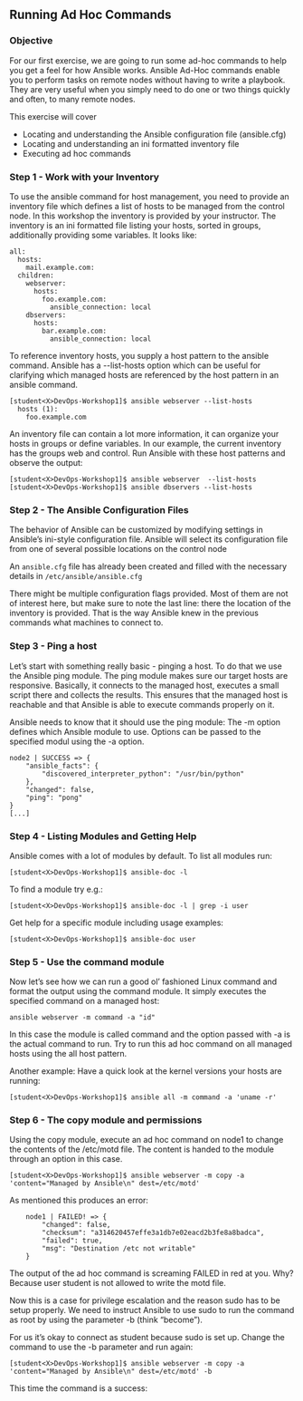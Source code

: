 ## Running Ad Hoc Commands

### Objective

For our first exercise, we are going to run some ad-hoc commands to help you get a feel for how Ansible works. Ansible Ad-Hoc commands enable you to perform tasks on remote nodes without having to write a playbook. They are very useful when you simply need to do one or two things quickly and often, to many remote nodes.

This exercise will cover

- Locating and understanding the Ansible configuration file (ansible.cfg)
- Locating and understanding an ini formatted inventory file
- Executing ad hoc commands

### Step 1 - Work with your Inventory

To use the ansible command for host management, you need to provide an inventory file which defines a list of hosts to be managed from the control node. In this workshop the inventory is provided by your instructor. The inventory is an ini formatted file listing your hosts, sorted in groups, additionally providing some variables. It looks like:

```
all:
  hosts:
    mail.example.com:
  children:
    webserver:
      hosts:
        foo.example.com:
          ansible_connection: local
    dbservers:
      hosts:
        bar.example.com:
          ansible_connection: local

```

To reference inventory hosts, you supply a host pattern to the ansible command. Ansible has a --list-hosts option which can be useful for clarifying which managed hosts are referenced by the host pattern in an ansible command.

```
[student<X>DevOps-Workshop1]$ ansible webserver --list-hosts
  hosts (1):
    foo.example.com
```
An inventory file can contain a lot more information, it can organize your hosts in groups or define variables. In our example, the current inventory has the groups web and control. Run Ansible with these host patterns and observe the output:

```
[student<X>DevOps-Workshop1]$ ansible webserver  --list-hosts
[student<X>DevOps-Workshop1]$ ansible dbservers --list-hosts
```

### Step 2 - The Ansible Configuration Files

The behavior of Ansible can be customized by modifying settings in Ansible’s ini-style configuration file. Ansible will select its configuration file from one of several possible locations on the control node

An `ansible.cfg` file has already been created and filled with the necessary details in `/etc/ansible/ansible.cfg`

There might be multiple configuration flags provided. Most of them are not of interest here, but make sure to note the last line: there the location of the inventory is provided. That is the way Ansible knew in the previous commands what machines to connect to.

### Step 3 - Ping a host

Let’s start with something really basic - pinging a host. To do that we use the Ansible ping module. The ping module makes sure our target hosts are responsive. Basically, it connects to the managed host, executes a small script there and collects the results. This ensures that the managed host is reachable and that Ansible is able to execute commands properly on it.

Ansible needs to know that it should use the ping module: The -m option defines which Ansible module to use. Options can be passed to the specified modul using the -a option.

```[student<X>DevOps-Workshop1]$ ansible webserver -m ping
node2 | SUCCESS => {
    "ansible_facts": {
        "discovered_interpreter_python": "/usr/bin/python"
    },
    "changed": false,
    "ping": "pong"
}
[...]
```

### Step 4 - Listing Modules and Getting Help

Ansible comes with a lot of modules by default. To list all modules run:

`[student<X>DevOps-Workshop1]$ ansible-doc -l`

To find a module try e.g.:

`[student<X>DevOps-Workshop1]$ ansible-doc -l | grep -i user`

Get help for a specific module including usage examples:

`[student<X>DevOps-Workshop1]$ ansible-doc user`

### Step 5 - Use the command module

Now let’s see how we can run a good ol’ fashioned Linux command and format the output using the command module. It simply executes the specified command on a managed host:

`ansible webserver -m command -a "id"`

In this case the module is called command and the option passed with -a is the actual command to run. Try to run this ad hoc command on all managed hosts using the all host pattern.

Another example: Have a quick look at the kernel versions your hosts are running:

`[student<X>DevOps-Workshop1]$ ansible all -m command -a 'uname -r'`

### Step 6 - The copy module and permissions

Using the copy module, execute an ad hoc command on node1 to change the contents of the /etc/motd file. The content is handed to the module through an option in this case.

`[student<X>DevOps-Workshop1]$ ansible webserver -m copy -a 'content="Managed by Ansible\n" dest=/etc/motd'`

As mentioned this produces an error:

```
    node1 | FAILED! => {
        "changed": false,
        "checksum": "a314620457effe3a1db7e02eacd2b3fe8a8badca",
        "failed": true,
        "msg": "Destination /etc not writable"
    }
```

The output of the ad hoc command is screaming FAILED in red at you. Why? Because user student<X> is not allowed to write the motd file.

Now this is a case for privilege escalation and the reason sudo has to be setup properly. We need to instruct Ansible to use sudo to run the command as root by using the parameter -b (think “become”).

For us it’s okay to connect as student<X> because sudo is set up. Change the command to use the -b parameter and run again:

`[student<X>DevOps-Workshop1]$ ansible webserver -m copy -a 'content="Managed by Ansible\n" dest=/etc/motd' -b`

This time the command is a success:

